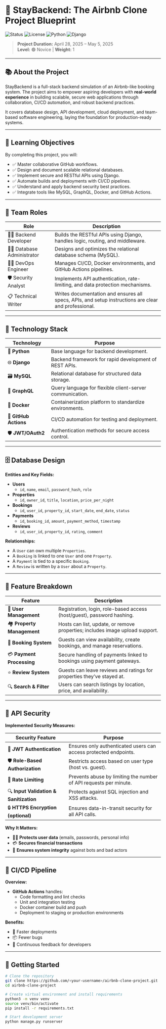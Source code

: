# 🏡 StayBackend: The Airbnb Clone Project Blueprint

![Status](https://img.shields.io/badge/status-in%20progress-yellow)
![License](https://img.shields.io/badge/license-MIT-blue.svg)
![Python](https://img.shields.io/badge/python-3.10+-blue.svg)
![Django](https://img.shields.io/badge/django-5.0-green.svg)

> **Project Duration:** April 28, 2025 – May 5, 2025  
> **Level:** 🟢 Novice | **Weight:** 1

---

## 📚 About the Project

StayBackend is a full-stack backend simulation of an Airbnb-like booking system. The project aims to empower aspiring developers with **real-world experience** in building scalable, secure web applications through collaboration, CI/CD automation, and robust backend practices.

It covers database design, API development, cloud deployment, and team-based software engineering, laying the foundation for production-ready systems.

---

## 🎯 Learning Objectives

By completing this project, you will:

- ✅ Master collaborative GitHub workflows.
- ✅ Design and document scalable relational databases.
- ✅ Implement secure and RESTful APIs using Django.
- ✅ Automate builds and deployments with CI/CD pipelines.
- ✅ Understand and apply backend security best practices.
- ✅ Integrate tools like MySQL, GraphQL, Docker, and GitHub Actions.

---

## 🧠 Team Roles

| Role | Description |
|------|-------------|
| 🧑‍💻 Backend Developer | Builds the RESTful APIs using Django, handles logic, routing, and middleware. |
| 🧑‍🔧 Database Administrator | Designs and optimizes the relational database schema (MySQL). |
| 🧑‍💼 DevOps Engineer | Manages CI/CD, Docker environments, and GitHub Actions pipelines. |
| 🛡️ Security Analyst | Implements API authentication, rate-limiting, and data protection mechanisms. |
| 📋 Technical Writer | Writes documentation and ensures all specs, APIs, and setup instructions are clear and professional. |

---

## 🧰 Technology Stack

| Technology | Purpose |
|------------|---------|
| 🐍 **Python** | Base language for backend development. |
| 🌐 **Django** | Backend framework for rapid development of REST APIs. |
| 🗃️ **MySQL** | Relational database for structured data storage. |
| 🔌 **GraphQL** | Query language for flexible client-server communication. |
| 🐳 **Docker** | Containerization platform to standardize environments. |
| 🚀 **GitHub Actions** | CI/CD automation for testing and deployment. |
| 🛡️ **JWT/OAuth2** | Authentication methods for secure access control. |

---

## 🗄️ Database Design

**Entities and Key Fields:**

- **Users**
  - `id`, `name`, `email`, `password_hash`, `role`
- **Properties**
  - `id`, `owner_id`, `title`, `location`, `price_per_night`
- **Bookings**
  - `id`, `user_id`, `property_id`, `start_date`, `end_date`, `status`
- **Payments**
  - `id`, `booking_id`, `amount`, `payment_method`, `timestamp`
- **Reviews**
  - `id`, `user_id`, `property_id`, `rating`, `comment`

**Relationships:**
- A `User` can own multiple `Properties`.
- A `Booking` is linked to one `User` and one `Property`.
- A `Payment` is tied to a specific `Booking`.
- A `Review` is written by a `User` about a `Property`.

---

## 🧩 Feature Breakdown

| Feature | Description |
|---------|-------------|
| 👥 **User Management** | Registration, login, role-based access (host/guest), password hashing. |
| 🏘️ **Property Management** | Hosts can list, update, or remove properties; includes image upload support. |
| 📅 **Booking System** | Guests can view availability, create bookings, and manage reservations. |
| 💳 **Payment Processing** | Secure handling of payments linked to bookings using payment gateways. |
| ⭐ **Review System** | Guests can leave reviews and ratings for properties they’ve stayed at. |
| 🔍 **Search & Filter** | Users can search listings by location, price, and availability. |

---

## 🔐 API Security

**Implemented Security Measures:**

| Security Feature | Purpose |
|------------------|---------|
| 🔐 **JWT Authentication** | Ensures only authenticated users can access protected endpoints. |
| 🛡️ **Role-Based Authorization** | Restricts access based on user type (host vs. guest). |
| 🧱 **Rate Limiting** | Prevents abuse by limiting the number of API requests per minute. |
| 🔍 **Input Validation & Sanitization** | Protects against SQL injection and XSS attacks. |
| 🔒 **HTTPS Encryption (optional)** | Ensures data-in-transit security for all API calls. |

**Why It Matters:**

- 🧍‍♂️ **Protects user data** (emails, passwords, personal info)
- 💳 **Secures financial transactions**
- 🔄 **Ensures system integrity** against bots and bad actors

---

## 🔄 CI/CD Pipeline

**Overview:**
- **GitHub Actions** handles:
  - Code formatting and lint checks
  - Unit and integration testing
  - Docker container build and push
  - Deployment to staging or production environments

**Benefits:**
- 🚀 Faster deployments
- 📦 Fewer bugs
- 🔁 Continuous feedback for developers

---

## 🏁 Getting Started

```bash
# Clone the repository
git clone https://github.com/<your-username>/airbnb-clone-project.git
cd airbnb-clone-project

# Create virtual environment and install requirements
python3 -m venv venv
source venv/bin/activate
pip install -r requirements.txt

# Start development server
python manage.py runserver
